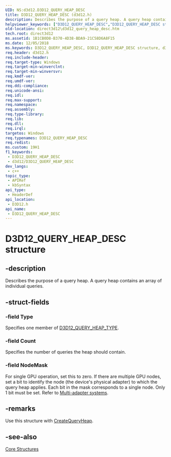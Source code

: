 ```yaml
---
UID: NS:d3d12.D3D12_QUERY_HEAP_DESC
title: D3D12_QUERY_HEAP_DESC (d3d12.h)
description: Describes the purpose of a query heap. A query heap contains an array of individual queries.
helpviewer_keywords: ["D3D12_QUERY_HEAP_DESC","D3D12_QUERY_HEAP_DESC structure","d3d12/D3D12_QUERY_HEAP_DESC","direct3d12.d3d12_query_heap_desc"]
old-location: direct3d12\d3d12_query_heap_desc.htm
tech.root: direct3d12
ms.assetid: 1B1CB0D8-B370-4D38-BDA9-21C58D6A8F15
ms.date: 12/05/2018
ms.keywords: D3D12_QUERY_HEAP_DESC, D3D12_QUERY_HEAP_DESC structure, d3d12/D3D12_QUERY_HEAP_DESC, direct3d12.d3d12_query_heap_desc
req.header: d3d12.h
req.include-header: 
req.target-type: Windows
req.target-min-winverclnt: 
req.target-min-winversvr: 
req.kmdf-ver: 
req.umdf-ver: 
req.ddi-compliance: 
req.unicode-ansi: 
req.idl: 
req.max-support: 
req.namespace: 
req.assembly: 
req.type-library: 
req.lib: 
req.dll: 
req.irql: 
targetos: Windows
req.typenames: D3D12_QUERY_HEAP_DESC
req.redist: 
ms.custom: 19H1
f1_keywords:
 - D3D12_QUERY_HEAP_DESC
 - d3d12/D3D12_QUERY_HEAP_DESC
dev_langs:
 - c++
topic_type:
 - APIRef
 - kbSyntax
api_type:
 - HeaderDef
api_location:
 - D3D12.h
api_name:
 - D3D12_QUERY_HEAP_DESC
---
```


# D3D12_QUERY_HEAP_DESC structure


## -description

Describes the purpose of a query heap. 
          A query heap contains an array of individual queries.

## -struct-fields

### -field Type

Specifies one member of <a href="/windows/win32/api/d3d12/ne-d3d12-d3d12_query_heap_type">D3D12_QUERY_HEAP_TYPE</a>.

### -field Count

Specifies the number of queries the heap should contain.

### -field NodeMask

For single GPU operation, set this to zero. If there are multiple GPU nodes, set a bit to identify the node (the  device's physical adapter) to which the query heap applies.
            Each bit in the mask corresponds to a single node.
            Only 1 bit must be set.
          Refer to <a href="/windows/win32/direct3d12/multi-engine">Multi-adapter systems</a>.

## -remarks

Use this structure with <a href="/windows/win32/api/d3d12/nf-d3d12-id3d12device-createqueryheap">CreateQueryHeap</a>.

## -see-also

<a href="/windows/win32/direct3d12/direct3d-12-structures">Core Structures</a>

